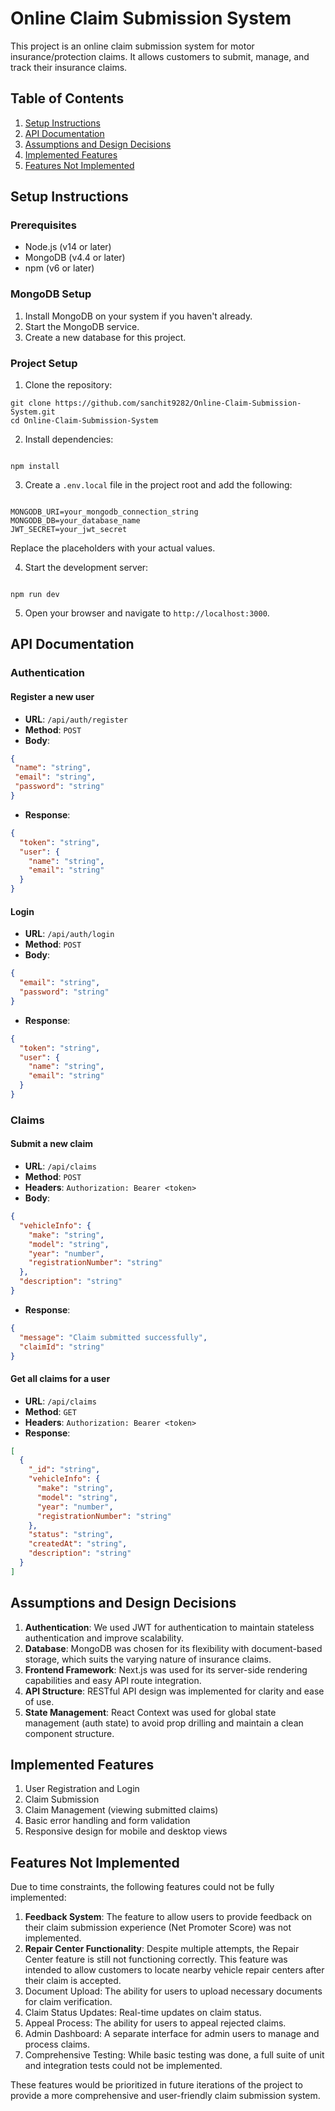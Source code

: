 # Online Claim Submission System

This project is an online claim submission system for motor insurance/protection claims. It allows customers to submit, manage, and track their insurance claims.

## Table of Contents

1. [Setup Instructions](#setup-instructions)
2. [API Documentation](#api-documentation)
3. [Assumptions and Design Decisions](#assumptions-and-design-decisions)
4. [Implemented Features](#implemented-features)
5. [Features Not Implemented](#features-not-implemented)

## Setup Instructions

### Prerequisites

- Node.js (v14 or later)
- MongoDB (v4.4 or later)
- npm (v6 or later)

### MongoDB Setup

1. Install MongoDB on your system if you haven't already.
2. Start the MongoDB service.
3. Create a new database for this project.

### Project Setup

1. Clone the repository:
```
git clone https://github.com/sanchit9282/Online-Claim-Submission-System.git
cd Online-Claim-Submission-System

```
2. Install dependencies:
```

npm install

```
3. Create a `.env.local` file in the project root and add the following:
```

MONGODB_URI=your_mongodb_connection_string
MONGODB_DB=your_database_name
JWT_SECRET=your_jwt_secret

```
Replace the placeholders with your actual values.

4. Start the development server:
```

npm run dev

```

5. Open your browser and navigate to `http://localhost:3000`.

## API Documentation

### Authentication

#### Register a new user

- **URL**: `/api/auth/register`
- **Method**: `POST`
- **Body**:
```json
{
 "name": "string",
 "email": "string",
 "password": "string"
}
```

- **Response**:

```json
{
  "token": "string",
  "user": {
    "name": "string",
    "email": "string"
  }
}
```

#### Login

- **URL**: `/api/auth/login`
- **Method**: `POST`
- **Body**:

```json
{
  "email": "string",
  "password": "string"
}
```

- **Response**:

```json
{
  "token": "string",
  "user": {
    "name": "string",
    "email": "string"
  }
}
```

### Claims

#### Submit a new claim

- **URL**: `/api/claims`
- **Method**: `POST`
- **Headers**: `Authorization: Bearer <token>`
- **Body**:

```json
{
  "vehicleInfo": {
    "make": "string",
    "model": "string",
    "year": "number",
    "registrationNumber": "string"
  },
  "description": "string"
}
```


- **Response**:

```json
{
  "message": "Claim submitted successfully",
  "claimId": "string"
}
```

#### Get all claims for a user

- **URL**: `/api/claims`
- **Method**: `GET`
- **Headers**: `Authorization: Bearer <token>`
- **Response**:

```json
[
  {
    "_id": "string",
    "vehicleInfo": {
      "make": "string",
      "model": "string",
      "year": "number",
      "registrationNumber": "string"
    },
    "status": "string",
    "createdAt": "string",
    "description": "string"
  }
]
```

## Assumptions and Design Decisions

1. **Authentication**: We used JWT for authentication to maintain stateless authentication and improve scalability.
2. **Database**: MongoDB was chosen for its flexibility with document-based storage, which suits the varying nature of insurance claims.
3. **Frontend Framework**: Next.js was used for its server-side rendering capabilities and easy API route integration.
4. **API Structure**: RESTful API design was implemented for clarity and ease of use.
5. **State Management**: React Context was used for global state management (auth state) to avoid prop drilling and maintain a clean component structure.


## Implemented Features

1. User Registration and Login
2. Claim Submission
3. Claim Management (viewing submitted claims)
4. Basic error handling and form validation
5. Responsive design for mobile and desktop views


## Features Not Implemented

Due to time constraints, the following features could not be fully implemented:

1. **Feedback System**: The feature to allow users to provide feedback on their claim submission experience (Net Promoter Score) was not implemented.
2. **Repair Center Functionality**: Despite multiple attempts, the Repair Center feature is still not functioning correctly. This feature was intended to allow customers to locate nearby vehicle repair centers after their claim is accepted.
3. Document Upload: The ability for users to upload necessary documents for claim verification.
4. Claim Status Updates: Real-time updates on claim status.
5. Appeal Process: The ability for users to appeal rejected claims.
6. Admin Dashboard: A separate interface for admin users to manage and process claims.
7. Comprehensive Testing: While basic testing was done, a full suite of unit and integration tests could not be implemented.


These features would be prioritized in future iterations of the project to provide a more comprehensive and user-friendly claim submission system.

```
